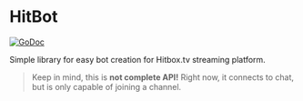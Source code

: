 # HitBot
[![GoDoc](https://godoc.org/github.com/Renerte/hitbot?status.svg)](https://godoc.org/github.com/Renerte/hitbot)

Simple library for easy bot creation for Hitbox.tv streaming platform.

> Keep in mind, this is **not complete API!** Right now, it connects to chat, but is only capable of joining a channel.

